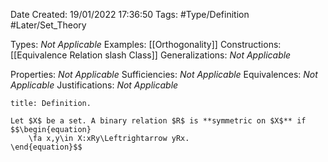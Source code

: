 <div class="topSpace"></div>

Date Created: 19/01/2022 17:36:50
Tags: #Type/Definition #Later/Set_Theory

Types: _Not Applicable_
Examples: [[Orthogonality]]
Constructions: [[Equivalence Relation slash Class]]
Generalizations: _Not Applicable_

Properties: _Not Applicable_
Sufficiencies: _Not Applicable_
Equivalences: _Not Applicable_
Justifications: _Not Applicable_

``` ad-Definition
title: Definition.

Let $X$ be a set. A binary relation $R$ is **symmetric on $X$** if
$$\begin{equation}
    \fa x,y\in X:xRy\Leftrightarrow yRx.
\end{equation}$$

```
